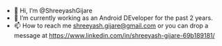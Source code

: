 - 👋 Hi, I’m @ShreeyashGijare
- 🌱 I’m currently working as an Android DEveloper for the past 2 years.
- 📫 How to reach me shreeyash.gijare@gmail.com or you can drop a message at https://www.linkedin.com/in/shreeyash-gijare-69b189181/

<!---
ShreeyashGijare/ShreeyashGijare is a ✨ special ✨ repository because its `README.md` (this file) appears on your GitHub profile.
You can click the Preview link to take a look at your changes.
--->
